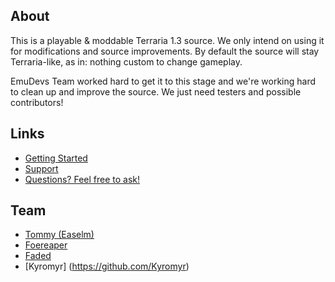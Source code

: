 ## About

This is a playable & moddable Terraria 1.3 source. We only intend on using it for modifications and source improvements. By default the source will stay Terraria-like, as in: nothing custom to change gameplay.

EmuDevs Team worked hard to get it to this stage and we're working hard to clean up and improve the source. We just need testers and possible contributors!

## Links

* [Getting Started](http://emudevs.com/showthread.php/5025)
* [Support](http://emudevs.com/showthread.php/5024)
* [Questions? Feel free to ask!](http://emudevs.com/showthread.php/5026)

## Team

* [Tommy (Easelm)](https://github.com/Easelm)
* [Foereaper](https://github.com/Foereaper)
* [Faded](https://github.com/Faded)
* [Kyromyr] (https://github.com/Kyromyr)
